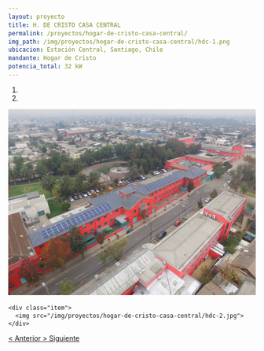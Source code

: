 ```yaml
---
layout: proyecto
title: H. DE CRISTO CASA CENTRAL
permalink: /proyectos/hogar-de-cristo-casa-central/
img_path: /img/proyectos/hogar-de-cristo-casa-central/hdc-1.png
ubicacion: Estación Central, Santiago, Chile
mandante: Hogar de Cristo
potencia_total: 32 kW
---
```


<div id="myCarousel" class="carousel slide" data-ride="carousel">
  <!-- Indicators -->
  <ol class="carousel-indicators">
    <li data-target="#myCarousel" data-slide-to="0" class="active"></li>
    <li data-target="#myCarousel" data-slide-to="1"></li>
  </ol>

  <!-- Imagenes de Los Proyectos -->
  <div class="carousel-inner">
    <div class="item active">
      <img src="/img/proyectos/hogar-de-cristo-casa-central/hdc-1.png">
    </div>

    <div class="item">
      <img src="/img/proyectos/hogar-de-cristo-casa-central/hdc-2.jpg">
    </div>
  </div>

  <!-- Left and right controls -->
  <a class="left carousel-control" href="#myCarousel" data-slide="prev">
    <span class="glyphicon glyphicon-chevron-left"><</span>
    <span class="sr-only">Anterior</span>
  </a>
  <a class="right carousel-control" href="#myCarousel" data-slide="next">
    <span class="glyphicon glyphicon-chevron-right">></span>
    <span class="sr-only">Siguiente</span>
  </a>
</div>
